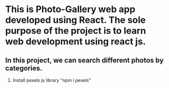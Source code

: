 # This is Photo-Gallery web app developed using React. The sole purpose of the project is to learn web development using react js.

## In this project, we can search different photos by categories.

1. Install pexels js library "npm i pexels"
